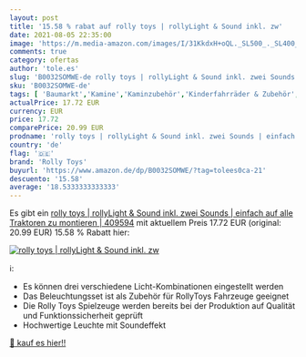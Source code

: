 ```yaml
---
layout: post
title: '15.58 % rabat auf rolly toys | rollyLight & Sound inkl. zw'
date: 2021-08-05 22:35:00
image: 'https://m.media-amazon.com/images/I/31KkdxH+oQL._SL500_._SL400_.jpg'
comments: true
category: ofertas
author: 'tole.es'
slug: 'B0032SOMWE-de rolly toys | rollyLight & Sound inkl. zwei Sounds |...'
sku: 'B0032SOMWE-de'
tags: [ 'Baumarkt','Kamine','Kaminzubehör','Kinderfahrräder & Zubehör','Radsport','Sport','Sport & Freizeit','Sportausrüstung & -bekleidung','Zubehör für Kinderfahrräder','rolly toys', ]
actualPrice: 17.72 EUR
currency: EUR
price: 17.72
comparePrice: 20.99 EUR
prodname: 'rolly toys | rollyLight & Sound inkl. zwei Sounds | einfach auf alle Traktoren zu montieren | 409594'
country: 'de'
flag: '🇩🇪'
brand: 'Rolly Toys'
buyurl: 'https://www.amazon.de/dp/B0032SOMWE/?tag=tolees0ca-21'
descuento: '15.58'
average: '18.5333333333333'
---
```


Es gibt ein [rolly toys | rollyLight & Sound inkl. zwei Sounds | einfach auf alle Traktoren zu montieren | 409594](https://www.amazon.de/dp/B0032SOMWE/?tag=tolees0ca-21) mit aktuellem Preis 17.72 EUR (original: 20.99 EUR) 15.58 % Rabatt hier:

[![rolly toys | rollyLight & Sound inkl. zw](https://m.media-amazon.com/images/I/31KkdxH+oQL._SL500_._SL400_.jpg)](https://www.amazon.de/dp/B0032SOMWE/?tag=tolees0ca-21)

ℹ️:

- Es können drei verschiedene Licht-Kombinationen eingestellt werden
- Das Beleuchtungsset ist als Zubehör für RollyToys Fahrzeuge geeignet
- Die Rolly Toys Spielzeuge werden bereits bei der Produktion auf Qualität und Funktionssicherheit geprüft
- Hochwertige Leuchte mit Soundeffekt

[🛒 kauf es hier!!](https://www.amazon.de/dp/B0032SOMWE/?tag=tolees0ca-21)
